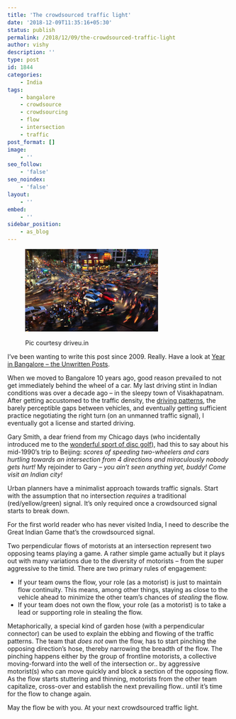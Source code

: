 ```yaml
---
title: 'The crowdsourced traffic light'
date: '2018-12-09T11:35:16+05:30'
status: publish
permalink: /2018/12/09/the-crowdsourced-traffic-light
author: vishy
description: ''
type: post
id: 1844
categories: 
    - India
tags:
    - bangalore
    - crowdsource
    - crowdsourcing
    - flow
    - intersection
    - traffic
post_format: []
image:
    - ''
seo_follow:
    - 'false'
seo_noindex:
    - 'false'
layout:
    - ''
embed:
    - ''
sidebar_position:
    - as_blog
---
```

<figure aria-describedby="caption-attachment-3906" class="wp-caption alignleft" id="attachment_3906" style="width: 300px">

[![](../../../../uploads/2018/12/crazy_intersection_driveu_in.jpeg)](http://www.ulaar.com/2018/12/09/the-crowdsourced-traffic-light/crazy_intersection_driveu_in/)<figcaption class="wp-caption-text" id="caption-attachment-3906">Pic courtesy driveu.in</figcaption></figure>

I’ve been wanting to write this post since 2009. Really. Have a look at [Year in Bangalore – the Unwritten Posts](http://www.ulaar.com/2009/09/06/a-year-in-bangalore-the-unwritten-blog-posts/).

When we moved to Bangalore 10 years ago, good reason prevailed to not get immediately behind the wheel of a car. My last driving stint in Indian conditions was over a decade ago – in the sleepy town of Visakhapatnam. After getting accustomed to the traffic density, the [driving patterns](http://www.ulaar.com/2010/03/05/dont-be-alarmed-normal-driving-patterns-in-india/), the barely perceptible gaps between vehicles, and eventually getting sufficient practice negotiating the right turn (on an unmanned traffic signal), I eventually got a license and started driving.

Gary Smith, a dear friend from my Chicago days (who incidentally introduced me to the [wonderful sport of disc golf](http://www.ulaar.com/2011/08/22/that-one-perfect-drive/)), had this to say about his mid-1990’s trip to Beijing: *scores of speeding two-wheelers and cars hurtling towards an intersection from 4 directions and miraculously nobody gets hurt!* My rejoinder to Gary – *you ain’t seen anything yet, buddy! Come visit an Indian city!*

Urban planners have a minimalist approach towards traffic signals. Start with the assumption that no intersection *requires* a traditional (red/yellow/green) signal. It’s only required once a crowdsourced signal starts to break down.

For the first world reader who has never visited India, I need to describe the Great Indian Game that’s the crowdsourced signal.

Two perpendicular flows of motorists at an intersection represent two opposing teams playing a game. A rather simple game actually but it plays out with many variations due to the diversity of motorists – from the super aggressive to the timid. There are two primary rules of engagement:

- If your team owns the flow, your role (as a motorist) is just to maintain flow continuity. This means, among other things, staying as close to the vehicle ahead to minimize the other team’s chances of *stealing* the flow.
- If your team does not own the flow, your role (as a motorist) is to take a lead or supporting role in stealing the flow.

Metaphorically, a special kind of garden hose (with a perpendicular connector) can be used to explain the ebbing and flowing of the traffic patterns. The team that *does not* own the flow, has to start pinching the opposing direction’s hose, thereby narrowing the breadth of the flow. The pinching happens either by the group of frontline motorists, a collective moving-forward into the well of the intersection or.. by aggressive motorist(s) who can move quickly and block a section of the opposing flow. As the flow starts stuttering and thinning, motorists from the other team capitalize, cross-over and establish the next prevailing flow.. until it’s time for the flow to change again.

May the flow be with you. At your next crowdsourced traffic light.